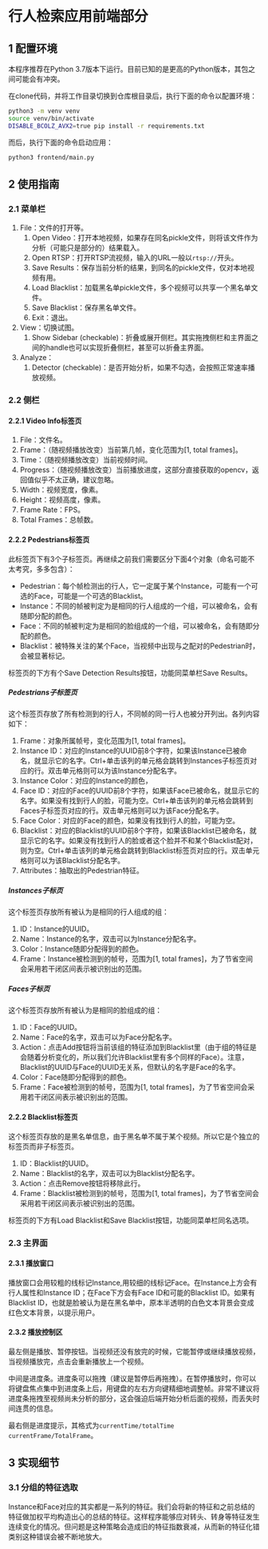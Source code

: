 # 行人检索应用前端部分

## 1 配置环境

本程序推荐在Python 3.7版本下运行。目前已知的是更高的Python版本，其包之间可能会有冲突。

在clone代码，并将工作目录切换到仓库根目录后，执行下面的命令以配置环境：

```bash
python3 -m venv venv
source venv/bin/activate
DISABLE_BCOLZ_AVX2=true pip install -r requirements.txt
```

而后，执行下面的命令启动应用：

```bash
python3 frontend/main.py
```

## 2 使用指南

### 2.1 菜单栏

1. File：文件的打开等。
   1. Open Video：打开本地视频，如果存在同名pickle文件，则将该文件作为分析（可能只是部分的）结果载入。
   2. Open RTSP：打开RTSP流视频，输入的URL一般以`rtsp://`开头。
   3. Save Results：保存当前分析的结果，到同名的pickle文件，仅对本地视频有用。
   4. Load Blacklist：加载黑名单pickle文件，多个视频可以共享一个黑名单文件。
   5. Save Blacklist：保存黑名单文件。
   6. Exit：退出。
2. View：切换试图。
   1. Show Sidebar (checkable)：折叠或展开侧栏。其实拖拽侧栏和主界面之间的handle也可以实现折叠侧栏，甚至可以折叠主界面。
3. Analyze：
   1. Detector (checkable)：是否开始分析，如果不勾选，会按照正常速率播放视频。

### 2.2 侧栏

#### 2.2.1 Video Info标签页

1. File：文件名。
2. Frame：（随视频播放改变）当前第几帧，变化范围为[1, total frames]。
3. Time：（随视频播放改变）当前视频时间。
4. Progress：（随视频播放改变）当前播放进度，这部分直接获取的opencv，返回值似乎不太正确，建议忽略。
5. Width：视频宽度，像素。
6. Height：视频高度，像素。
7. Frame Rate：FPS。
8. Total Frames：总帧数。


#### 2.2.2 Pedestrians标签页

此标签页下有3个子标签页。再继续之前我们需要区分下面4个对象（命名可能不太考究，多多包含）：

- Pedestrian：每个帧检测出的行人，它一定属于某个Instance，可能有一个可选的Face，可能是一个可选的Blacklist。
- Instance：不同的帧被判定为是相同的行人组成的一个组，可以被命名，会有随即分配的颜色。
- Face：不同的帧被判定为是相同的脸组成的一个组，可以被命名，会有随即分配的颜色。
- Blacklist：被特殊关注的某个Face，当视频中出现与之配对的Pedestrian时，会被显著标记。

标签页的下方有个Save Detection Results按钮，功能同菜单栏Save Results。

##### Pedestrians子标签页

这个标签页存放了所有检测到的行人，不同帧的同一行人也被分开列出。各列内容如下：

1. Frame：对象所属帧号，变化范围为[1, total frames]。
2. Instance ID：对应的Instance的UUID前8个字符，如果该Instance已被命名，就显示它的名字。Ctrl+单击该列的单元格会跳转到Instances子标签页对应的行。双击单元格则可以为该Instance分配名字。
3. Instance Color：对应的Instance的颜色，
4. Face ID：对应的Face的UUID前8个字符，如果该Face已被命名，就显示它的名字。如果没有找到行人的脸，可能为空。Ctrl+单击该列的单元格会跳转到Faces子标签页对应的行。双击单元格则可以为该Face分配名字。
5. Face Color：对应的Face的颜色，如果没有找到行人的脸，可能为空。
6. Blacklist：对应的Blacklist的UUID前8个字符，如果该Blacklist已被命名，就显示它的名字。如果没有找到行人的脸或者这个脸并不和某个Blacklist配对，则为空。Ctrl+单击该列的单元格会跳转到Blacklist标签页对应的行。双击单元格则可以为该Blacklist分配名字。
7. Attributes：抽取出的Pedestrian特征。

##### Instances子标页

这个标签页存放所有被认为是相同的行人组成的组：

1. ID：Instance的UUID。
2. Name：Instance的名字，双击可以为Instance分配名字。
3. Color：Instance随即分配得到的颜色。
4. Frame：Instance被检测到的帧号，范围为[1, total frames]，为了节省空间会采用若干闭区间表示被识别出的范围。

##### Faces子标页

这个标签页存放所有被认为是相同的脸组成的组：

1. ID：Face的UUID。
2. Name：Face的名字，双击可以为Face分配名字。
3. Action：点击Add按钮将当前该组的特征添加到Blacklist里（由于组的特征是会随着分析变化的，所以我们允许Blacklist里有多个同样的Face）。注意，Blacklist的UUID与Face的UUID无关系，但默认的名字是Face的名字。
4. Color：Face随即分配得到的颜色。
5. Frame：Face被检测到的帧号，范围为[1, total frames]，为了节省空间会采用若干闭区间表示被识别出的范围。

#### 2.2.2 Blacklist标签页

这个标签页存放的是黑名单信息，由于黑名单不属于某个视频。所以它是个独立的标签页而非子标签页。

1. ID：Blacklist的UUID。
2. Name：Blacklist的名字，双击可以为Blacklist分配名字。
3. Action：点击Remove按钮将移除此行。
4. Frame：Blacklist被检测到的帧号，范围为[1, total frames]，为了节省空间会采用若干闭区间表示被识别出的范围。

标签页的下方有Load Blacklist和Save Blacklist按钮，功能同菜单栏同名选项。

### 2.3 主界面

#### 2.3.1 播放窗口

播放窗口会用较粗的线标记Instance,用较细的线标记Face。在Instance上方会有行人属性和Instance ID；在Face下方会有Face ID和可能的Blacklist ID。如果有Blacklist ID，也就是脸被认为是在黑名单中，原本半透明的白色文本背景会变成红色文本背景，以提示用户。

#### 2.3.2 播放控制区

最左侧是播放、暂停按钮。当视频还没有放完的时候，它能暂停或继续播放视频，当视频播放完，点击会重新播放上一个视频。

中间是进度条。进度条可以拖拽（建议是暂停后再拖拽）。在暂停播放时，你可以将键盘焦点集中到进度条上后，用键盘的左右方向键精细地调整帧。非常不建议将进度条拖拽至视频尚未分析的部分，这会强迫后端开始分析后面的视频，而丢失时间连贯的信息。

最右侧是进度提示，其格式为`currentTime/totalTime currentFrame/TotalFrame`。

## 3 实现细节

### 3.1 分组的特征选取

Instance和Face对应的其实都是一系列的特征。我们会将新的特征和之前总结的特征做加权平均构造出心的总结的特征。这样程序能够应对转头、转身等特征发生连续变化的情况。但问题是这种策略会造成旧的特征指数衰减，从而新的特征化错类别这种错误会被不断地放大。
